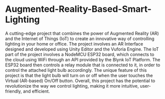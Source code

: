 # Augmented-Reality-Based-Smart-Lighting
A cutting-edge project that combines the power of Augmented Reality (AR) and the Internet of Things (IoT) to create an innovative way of controlling lighting in your home or office. The project involves an AR Interface designed and developed using Unity Editor and the Vuforia Engine. The IoT part of the project involves a NodeMCU ESP32 board, which connects to the cloud using WiFi through an API provided by the Blynk IoT Platform. The ESP32 board then controls a relay module that is connected to it, in order to control the attached light bulb accordingly. The unique feature of this project is that the light bulb will turn on or off when the user touches the Virtual (AR-based) On/Off button. Overall, this project has the potential to revolutionize the way we control lighting, making it more intuitive, user-friendly, and efficient.
